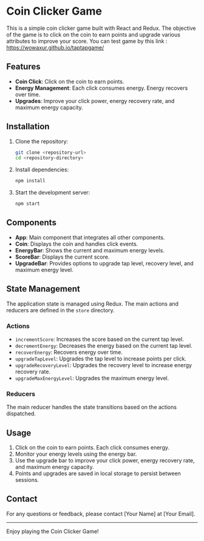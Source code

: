 # Coin Clicker Game

This is a simple coin clicker game built with React and Redux. The objective of the game is to click on the coin to earn points and upgrade various attributes to improve your score.
 You can test game by this link : https://wowaxur.github.io/taptapgame/
## Features

- **Coin Click**: Click on the coin to earn points.
- **Energy Management**: Each click consumes energy. Energy recovers over time.
- **Upgrades**: Improve your click power, energy recovery rate, and maximum energy capacity.

## Installation

1. Clone the repository:
    ```bash
    git clone <repository-url>
    cd <repository-directory>
    ```

2. Install dependencies:
    ```bash
    npm install
    ```

3. Start the development server:
    ```bash
    npm start
    ```

## Components

- **App**: Main component that integrates all other components.
- **Coin**: Displays the coin and handles click events.
- **EnergyBar**: Shows the current and maximum energy levels.
- **ScoreBar**: Displays the current score.
- **UpgradeBar**: Provides options to upgrade tap level, recovery level, and maximum energy level.

## State Management

The application state is managed using Redux. The main actions and reducers are defined in the `store` directory.

### Actions

- `incrementScore`: Increases the score based on the current tap level.
- `decrementEnergy`: Decreases the energy based on the current tap level.
- `recoverEnergy`: Recovers energy over time.
- `upgradeTapLevel`: Upgrades the tap level to increase points per click.
- `upgradeRecoveryLevel`: Upgrades the recovery level to increase energy recovery rate.
- `upgradeMaxEnergyLevel`: Upgrades the maximum energy level.

### Reducers

The main reducer handles the state transitions based on the actions dispatched.

## Usage

1. Click on the coin to earn points. Each click consumes energy.
2. Monitor your energy levels using the energy bar.
3. Use the upgrade bar to improve your click power, energy recovery rate, and maximum energy capacity.
4. Points and upgrades are saved in local storage to persist between sessions.



## Contact

For any questions or feedback, please contact [Your Name] at [Your Email].

---

Enjoy playing the Coin Clicker Game!